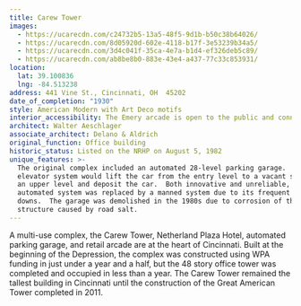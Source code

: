```yaml
---
title: Carew Tower
images:
  - https://ucarecdn.com/c24732b5-13a5-48f5-9d1b-b50c38b64026/
  - https://ucarecdn.com/8d05920d-602e-4118-b17f-3e53239b34a5/
  - https://ucarecdn.com/3d4c041f-35ca-4e7a-b1d4-ef326deb5c89/
  - https://ucarecdn.com/ab8be8b0-883e-43e4-a437-77c33c853931/
location:
  lat: 39.100836
  lng: -84.513238
address: 441 Vine St., Cincinnati, OH  45202
date_of_completion: "1930"
style: American Modern with Art Deco motifs
interior_accessibility: The Emery arcade is open to the public and connects Vine to Race.
architect: Walter Aeschlager
associate_architect: Delano & Aldrich
original_function: Office building
historic_status: Listed on the NRHP on August 5, 1982
unique_features: >-
  The original complex included an automated 28-level parking garage.  The
  elevator system would lift the car from the entry level to a vacant space on
  an upper level and deposit the car.  Both innovative and unreliable, the
  automated system was replaced by a manned system due to its frequent break
  downs.  The garage was demolished in the 1980s due to corrosion of the steel
  structure caused by road salt.
---
```


A multi-use complex, the Carew Tower, Netherland Plaza Hotel, automated parking garage, and retail arcade are at the heart of Cincinnati. Built at the beginning of the Depression, the complex was constructed using WPA funding in just under a year and a half, but the 48 story office tower was completed and occupied in less than a year. The Carew Tower remained the tallest building in Cincinnati until the construction of the Great American Tower completed in 2011.
